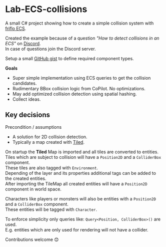 # Lab-ECS-collisions

A small C# project showing how to create a simple collision system with [friflo ECS](https://github.com/friflo/Friflo.Engine.ECS).

Created the example because of a question *"How to detect collisions in an ECS"* on [Discord](https://discord.com/invite/nFfrhgQkb8).  
In case of questions join the Discord server.

Setup a small [GitHub gist](https://gist.github.com/friflo/b81cff785ce846270afa2810dc4b0cd5) to define required component types.

**Goals**
- Super simple implementation using ECS queries to get the collision candidates.
- Rudimentary BBox collision logic from CoPilot. No optimizations.
- May add optimized collision detection using spatial hashing.
- Collect ideas.

## Key decisions

Precondition / assumptions  
- A solution for 2D collision detection.
- Typically a map created with [Tiled](https://www.mapeditor.org/).

On startup the **Tiled** Map is imported and all tiles are converted to entities.  
Tiles which are subject to collision will have a `Position2D` and a `ColliderBox` component.  
These tiles are also tagged with `Environment`.  
Depending of the layer and its properties additional tags can be added to the created entities.  
After importing the TileMap all created entities will have a `Position2D` component in world space.

Characters like players or monsters will also be entities with a `Position2D` and a `ColliderBox` component.  
These entities will be tagged with `Character`.



To enforce simplicity only queries like: `Query<Position, ColliderBox>()` are used.  
E.g. entities which are only used for rendering will not have a collider.  





Contributions welcome 😊

